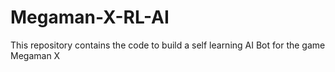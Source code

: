 # Megaman-X-RL-AI
This repository contains the code to build a self learning AI Bot for the game Megaman X
